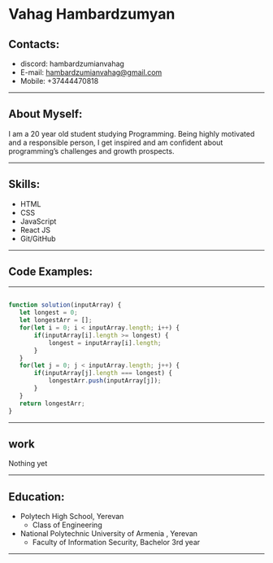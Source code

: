 # Vahag Hambardzumyan

## Contacts:
* discord: hambardzumianvahag
* E-mail: hambardzumianvahag@gmail.com
* Mobile: +37444470818
***
## About Myself:
I am a 20 year old student studying Programming. Being highly motivated and a responsible person, I get inspired and am confident about programming’s challenges and growth prospects.
***
## Skills:
* HTML
* CSS
* JavaScript
* React JS
* Git/GitHub
***
## Code Examples:
***
 ``` javascript

function solution(inputArray) {
    let longest = 0;
    let longestArr = [];
    for(let i = 0; i < inputArray.length; i++) {
        if(inputArray[i].length >= longest) {
            longest = inputArray[i].length;
        }
    }
    for(let j = 0; j < inputArray.length; j++) {
        if(inputArray[j].length === longest) {
            longestArr.push(inputArray[j]);
        }
    }
    return longestArr;
}
```
***
## work
Nothing yet
***
## Education:
* Polytech High School, Yerevan
    * Class of Engineering
* National Polytechnic University of Armenia , Yerevan
    * Faculty of Information Security, Bachelor 3rd year
***
